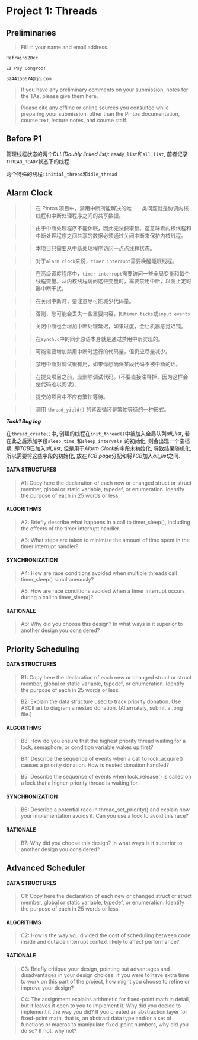 # Project 1: Threads

## Preliminaries

>Fill in your name and email address.

`Refrain520cc`

`EI Psy Congroo!`

`3244156674@qq.com`

>If you have any preliminary comments on your submission, notes for the
>TAs, please give them here.



>Please cite any offline or online sources you consulted while
>preparing your submission, other than the Pintos documentation, course
>text, lecture notes, and course staff.

## Before P1

管理线程状态的两个*DLL(Doubly linked list)*: `ready_list`和`all_list`, 前者记录`THREAD_READY`状态下的线程

两个特殊的线程: `initial_thread`和`idle_thread`


## Alarm Clock

>> 在 Pintos 项目中，禁用中断所能解决的唯一一类问题就是协调内核线程和中断处理程序之间的共享数据。

>> 由于中断处理程序不能休眠，因此无法获取锁。这意味着内核线程和中断处理程序之间共享的数据必须通过关闭中断来保护内核线程。

>> 本项目只需要从中断处理程序访问一点点线程状态。

>> 对于`alarm clock`来说，`timer interrupt`需要唤醒睡眠线程。

>> 在高级调度程序中，`timer interrupt`需要访问一些全局变量和每个线程变量。从内核线程访问这些变量时，需要禁用中断，以防止定时器中断干扰。

>> 在关闭中断时，要注意尽可能减少代码量。

>> 否则，您可能会丢失一些重要内容，如`timer ticks`或`input events`

>> 关闭中断也会增加中断处理延迟，如果过度，会让机器感觉迟钝。

>> 在`synch.c`中的同步原语本身就是通过禁用中断实现的。

>> 可能需要增加禁用中断时运行的代码量，但仍应尽量减少。

>> 禁用中断对调试很有用，如果你想确保某段代码不被中断的话。

>> 在提交项目之前，应删除调试代码。(不要直接注释掉，因为这样会使代码难以阅读）。

>> 提交的项目中不应有繁忙等待。

>> 调用 `thread_yield()` 的紧密循环是繁忙等待的一种形式。


***Task1 Bug log***

在`thread_create()`中, 创建的线程在`init_thread()`中被加入全局队列*all_list*, 若在此之后添加字段`sleep_time_`和`sleep_intervals_`的初始化, 则会出现一个空档期, 即*TCB*已加入*all_list*, 但是用于*Alarm Clock*的字段未初始化, 导致结果随机化, 所以需要将这些字段的初始化, 放在*TCB page*分配和将*TCB*加入*all_list*之间.


#### DATA STRUCTURES

>A1: Copy here the declaration of each new or changed struct or struct member, global or static variable, typedef, or enumeration.  Identify the purpose of each in 25 words or less.



#### ALGORITHMS

>A2: Briefly describe what happens in a call to timer_sleep(),
>including the effects of the timer interrupt handler.



>A3: What steps are taken to minimize the amount of time spent in
>the timer interrupt handler?



#### SYNCHRONIZATION

>A4: How are race conditions avoided when multiple threads call
>timer_sleep() simultaneously?



>A5: How are race conditions avoided when a timer interrupt occurs
>during a call to timer_sleep()?



#### RATIONALE

>A6: Why did you choose this design?  In what ways is it superior to
>another design you considered?



## Priority Scheduling

#### DATA STRUCTURES

>B1: Copy here the declaration of each new or changed struct or struct member, global or static variable, typedef, or enumeration.  Identify the purpose of each in 25 words or less.



>B2: Explain the data structure used to track priority donation.
>Use ASCII art to diagram a nested donation.  (Alternately, submit a
>.png file.)



#### ALGORITHMS

>B3: How do you ensure that the highest priority thread waiting for
>a lock, semaphore, or condition variable wakes up first?



>B4: Describe the sequence of events when a call to lock_acquire()
>causes a priority donation.  How is nested donation handled?



>B5: Describe the sequence of events when lock_release() is called
>on a lock that a higher-priority thread is waiting for.



#### SYNCHRONIZATION

>B6: Describe a potential race in thread_set_priority() and explain
>how your implementation avoids it.  Can you use a lock to avoid
>this race?



#### RATIONALE

>B7: Why did you choose this design?  In what ways is it superior to
>another design you considered?



## Advanced Scheduler

#### DATA STRUCTURES

>C1: Copy here the declaration of each new or changed struct or struct member, global or static variable, typedef, or enumeration.  Identify the purpose of each in 25 words or less.



#### ALGORITHMS

>C2: How is the way you divided the cost of scheduling between code
>inside and outside interrupt context likely to affect performance?



#### RATIONALE

>C3: Briefly critique your design, pointing out advantages and
>disadvantages in your design choices.  If you were to have extra
>time to work on this part of the project, how might you choose to
>refine or improve your design?



>C4: The assignment explains arithmetic for fixed-point math in
>detail, but it leaves it open to you to implement it.  Why did you
>decide to implement it the way you did?  If you created an
>abstraction layer for fixed-point math, that is, an abstract data
>type and/or a set of functions or macros to manipulate fixed-point
>numbers, why did you do so?  If not, why not?